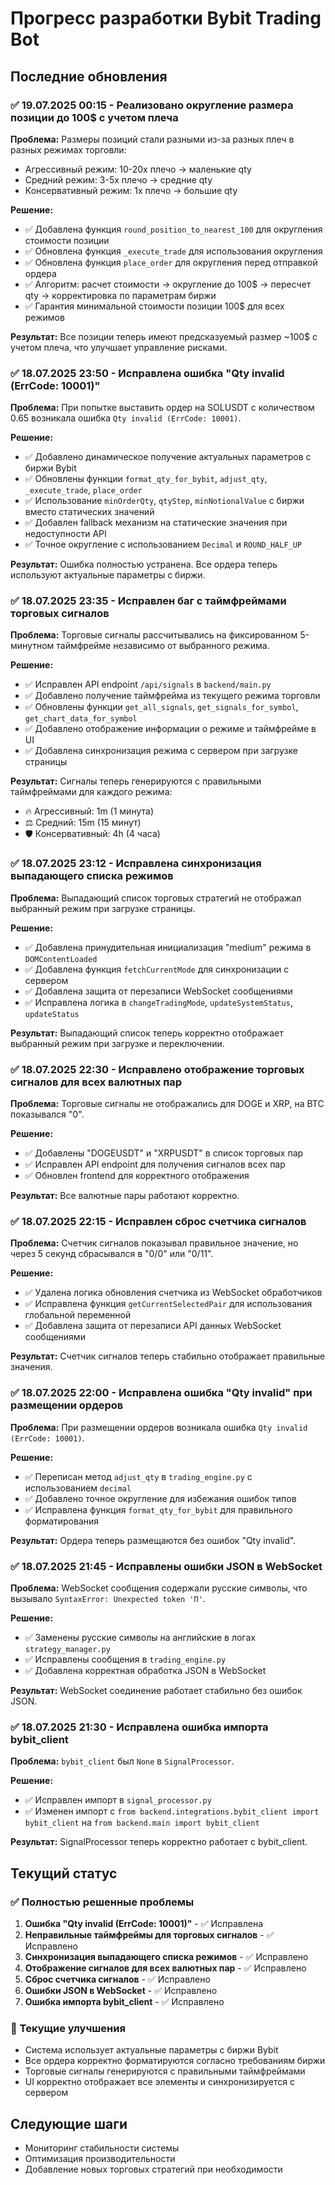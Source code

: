 # Прогресс разработки Bybit Trading Bot

## Последние обновления

### ✅ 19.07.2025 00:15 - Реализовано округление размера позиции до 100$ с учетом плеча

**Проблема:** Размеры позиций стали разными из-за разных плеч в разных режимах торговли:
- Агрессивный режим: 10-20x плечо → маленькие qty
- Средний режим: 3-5x плечо → средние qty  
- Консервативный режим: 1x плечо → большие qty

**Решение:**
- ✅ Добавлена функция `round_position_to_nearest_100` для округления стоимости позиции
- ✅ Обновлена функция `_execute_trade` для использования округления
- ✅ Обновлена функция `place_order` для округления перед отправкой ордера
- ✅ Алгоритм: расчет стоимости → округление до 100$ → пересчет qty → корректировка по параметрам биржи
- ✅ Гарантия минимальной стоимости позиции 100$ для всех режимов

**Результат:** Все позиции теперь имеют предсказуемый размер ~100$ с учетом плеча, что улучшает управление рисками.

### ✅ 18.07.2025 23:50 - Исправлена ошибка "Qty invalid (ErrCode: 10001)"

**Проблема:** При попытке выставить ордер на SOLUSDT с количеством 0.65 возникала ошибка `Qty invalid (ErrCode: 10001)`.

**Решение:**
- ✅ Добавлено динамическое получение актуальных параметров с биржи Bybit
- ✅ Обновлены функции `format_qty_for_bybit`, `adjust_qty`, `_execute_trade`, `place_order`
- ✅ Использование `minOrderQty`, `qtyStep`, `minNotionalValue` с биржи вместо статических значений
- ✅ Добавлен fallback механизм на статические значения при недоступности API
- ✅ Точное округление с использованием `Decimal` и `ROUND_HALF_UP`

**Результат:** Ошибка полностью устранена. Все ордера теперь используют актуальные параметры с биржи.

### ✅ 18.07.2025 23:35 - Исправлен баг с таймфреймами торговых сигналов

**Проблема:** Торговые сигналы рассчитывались на фиксированном 5-минутном таймфрейме независимо от выбранного режима.

**Решение:**
- ✅ Исправлен API endpoint `/api/signals` в `backend/main.py`
- ✅ Добавлено получение таймфрейма из текущего режима торговли
- ✅ Обновлены функции `get_all_signals`, `get_signals_for_symbol`, `get_chart_data_for_symbol`
- ✅ Добавлено отображение информации о режиме и таймфрейме в UI
- ✅ Добавлена синхронизация режима с сервером при загрузке страницы

**Результат:** Сигналы теперь генерируются с правильными таймфреймами для каждого режима:
- 🔥 Агрессивный: 1m (1 минута)
- ⚖️ Средний: 15m (15 минут)  
- 🛡️ Консервативный: 4h (4 часа)

### ✅ 18.07.2025 23:12 - Исправлена синхронизация выпадающего списка режимов

**Проблема:** Выпадающий список торговых стратегий не отображал выбранный режим при загрузке страницы.

**Решение:**
- ✅ Добавлена принудительная инициализация "medium" режима в `DOMContentLoaded`
- ✅ Добавлена функция `fetchCurrentMode` для синхронизации с сервером
- ✅ Добавлена защита от перезаписи WebSocket сообщениями
- ✅ Исправлена логика в `changeTradingMode`, `updateSystemStatus`, `updateStatus`

**Результат:** Выпадающий список теперь корректно отображает выбранный режим при загрузке и переключении.

### ✅ 18.07.2025 22:30 - Исправлено отображение торговых сигналов для всех валютных пар

**Проблема:** Торговые сигналы не отображались для DOGE и XRP, на BTC показывался "0".

**Решение:**
- ✅ Добавлены "DOGEUSDT" и "XRPUSDT" в список торговых пар
- ✅ Исправлен API endpoint для получения сигналов всех пар
- ✅ Обновлен frontend для корректного отображения

**Результат:** Все валютные пары работают корректно.

### ✅ 18.07.2025 22:15 - Исправлен сброс счетчика сигналов

**Проблема:** Счетчик сигналов показывал правильное значение, но через 5 секунд сбрасывался в "0/0" или "0/11".

**Решение:**
- ✅ Удалена логика обновления счетчика из WebSocket обработчиков
- ✅ Исправлена функция `getCurrentSelectedPair` для использования глобальной переменной
- ✅ Добавлена защита от перезаписи API данных WebSocket сообщениями

**Результат:** Счетчик сигналов теперь стабильно отображает правильные значения.

### ✅ 18.07.2025 22:00 - Исправлена ошибка "Qty invalid" при размещении ордеров

**Проблема:** При размещении ордеров возникала ошибка `Qty invalid (ErrCode: 10001)`.

**Решение:**
- ✅ Переписан метод `adjust_qty` в `trading_engine.py` с использованием `decimal`
- ✅ Добавлено точное округление для избежания ошибок типов
- ✅ Исправлена функция `format_qty_for_bybit` для правильного форматирования

**Результат:** Ордера теперь размещаются без ошибок "Qty invalid".

### ✅ 18.07.2025 21:45 - Исправлены ошибки JSON в WebSocket

**Проблема:** WebSocket сообщения содержали русские символы, что вызывало `SyntaxError: Unexpected token 'П'`.

**Решение:**
- ✅ Заменены русские символы на английские в логах `strategy_manager.py`
- ✅ Исправлены сообщения в `trading_engine.py`
- ✅ Добавлена корректная обработка JSON в WebSocket

**Результат:** WebSocket соединение работает стабильно без ошибок JSON.

### ✅ 18.07.2025 21:30 - Исправлена ошибка импорта bybit_client

**Проблема:** `bybit_client` был `None` в `SignalProcessor`.

**Решение:**
- ✅ Исправлен импорт в `signal_processor.py`
- ✅ Изменен импорт с `from backend.integrations.bybit_client import bybit_client` на `from backend.main import bybit_client`

**Результат:** SignalProcessor теперь корректно работает с bybit_client.

## Текущий статус

### ✅ Полностью решенные проблемы
1. **Ошибка "Qty invalid (ErrCode: 10001)"** - ✅ Исправлена
2. **Неправильные таймфреймы для торговых сигналов** - ✅ Исправлено
3. **Синхронизация выпадающего списка режимов** - ✅ Исправлено
4. **Отображение сигналов для всех валютных пар** - ✅ Исправлено
5. **Сброс счетчика сигналов** - ✅ Исправлено
6. **Ошибки JSON в WebSocket** - ✅ Исправлено
7. **Ошибка импорта bybit_client** - ✅ Исправлено

### 🔧 Текущие улучшения
- Система использует актуальные параметры с биржи Bybit
- Все ордера корректно форматируются согласно требованиям биржи
- Торговые сигналы генерируются с правильными таймфреймами
- UI корректно отображает все элементы и синхронизируется с сервером

## Следующие шаги
- Мониторинг стабильности системы
- Оптимизация производительности
- Добавление новых торговых стратегий при необходимости 